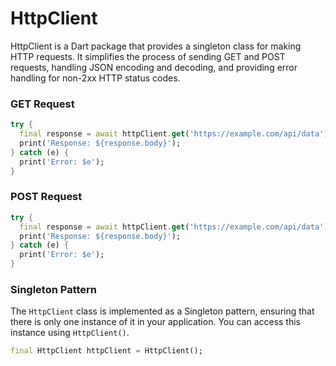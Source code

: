 # HttpClient

HttpClient is a Dart package that provides a singleton class for making HTTP requests. It simplifies the process of sending GET and POST requests, handling JSON encoding and decoding, and providing error handling for non-2xx HTTP status codes.

### GET Request

```dart
try {
  final response = await httpClient.get('https://example.com/api/data');
  print('Response: ${response.body}');
} catch (e) {
  print('Error: $e');
}
```

### POST Request

```dart
try {
  final response = await httpClient.get('https://example.com/api/data');
  print('Response: ${response.body}');
} catch (e) {
  print('Error: $e');
}
```

### Singleton Pattern

The `HttpClient` class is implemented as a Singleton pattern, ensuring that there is only one instance of it in your application. You can access this instance using `HttpClient()`.

```dart
final HttpClient httpClient = HttpClient();
```
